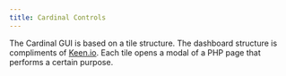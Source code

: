 ```yaml
---
title: Cardinal Controls
---
```


The Cardinal GUI is based on a tile structure. The dashboard structure
is compliments of [Keen.io](http://keen.io). Each tile opens a modal of
a PHP page that performs a certain purpose.